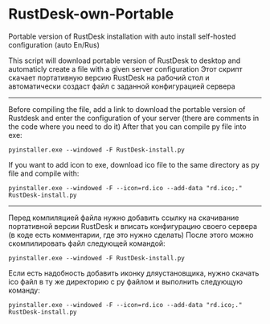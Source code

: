 # RustDesk-own-Portable
Portable version of RustDesk installation with auto install self-hosted configuration (auto En/Rus)

This script will download portable version of RustDesk to desktop and automaticly create a file with a given server configuration
Этот скрипт скачает портативную версию RustDesk на рабочий стол и автоматически создаст файл с заданной конфигурацией сервера

------------------------------------------------------------

Before compiling the file, add a link to download the portable version of Rustdesk and enter the configuration of your server (there are comments in the code where you need to do it)
After that you can compile py file into exe:

`pyinstaller.exe --windowed -F RustDesk-install.py`

If you want to add icon to exe, download ico file to the same directory as py file and compile with:

`pyinstaller.exe --windowed -F --icon=rd.ico --add-data "rd.ico;." RustDesk-install.py`

------------------------------------------------------------

Перед компиляцией файла нужно добавить ссылку на скачивание портативной версии RustDesk и вписать конфигурацию своего сервера (в коде есть комментарии, где это нужно сделать)
После этого можно скомпилировать файл следующей командой:

`pyinstaller.exe --windowed -F RustDesk-install.py`

Если есть надобность добавить иконку дляустановщика, нужно скачать ico файл в ту же директорию с py файлом и выполнить следующую команду:

`pyinstaller.exe --windowed -F --icon=rd.ico --add-data "rd.ico;." RustDesk-install.py`
